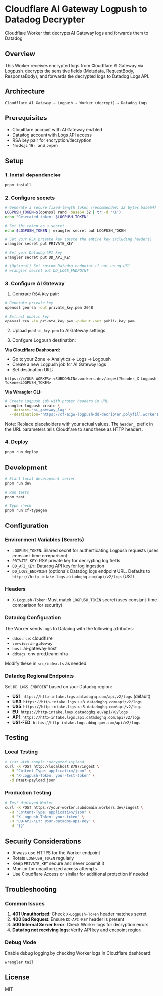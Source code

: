 # Cloudflare AI Gateway Logpush to Datadog Decrypter

Cloudflare Worker that decrypts AI Gateway logs and forwards them to Datadog.

## Overview

This Worker receives encrypted logs from Cloudflare AI Gateway via Logpush, decrypts the sensitive fields (Metadata, RequestBody, ResponseBody), and forwards the decrypted logs to Datadog Logs API.

## Architecture

```
Cloudflare AI Gateway → Logpush → Worker (decrypt) → Datadog Logs
```

## Prerequisites

- Cloudflare account with AI Gateway enabled
- Datadog account with Logs API access
- RSA key pair for encryption/decryption
- Node.js 18+ and pnpm

## Setup

### 1. Install dependencies

```bash
pnpm install
```

### 2. Configure secrets

```bash
# Generate a secure fixed-length token (recommended: 32 bytes base64)
LOGPUSH_TOKEN=$(openssl rand -base64 32 | tr -d '\n')
echo "Generated token: $LOGPUSH_TOKEN"

# Set the token as a secret
echo $LOGPUSH_TOKEN | wrangler secret put LOGPUSH_TOKEN

# Set your RSA private key (paste the entire key including headers)
wrangler secret put PRIVATE_KEY

# Set your Datadog API key
wrangler secret put DD_API_KEY

# (Optional) Set custom Datadog endpoint if not using US1
# wrangler secret put DD_LOGS_ENDPOINT
```

### 3. Configure AI Gateway

1. Generate RSA key pair:
```bash
# Generate private key
openssl genrsa -out private_key.pem 2048

# Extract public key
openssl rsa -in private_key.pem -pubout -out public_key.pem
```

2. Upload `public_key.pem` to AI Gateway settings

3. Configure Logpush destination:

**Via Cloudflare Dashboard:**
- Go to your Zone → Analytics → Logs → Logpush
- Create a new Logpush job for AI Gateway logs
- Set destination URL:
```
https://<YOUR-WORKER>.<SUBDOMAIN>.workers.dev/ingest?header_X-Logpush-Token=<LOGPUSH_TOKEN>
```

**Via Wrangler CLI:**
```bash
# Create Logpush job with proper headers in URL
wrangler logpush create \
  --dataset="ai_gateway_log" \
  --destination="https://cf-aigw-logpush-dd-decripter.polyfill.workers.dev/ingest?header_X-Logpush-Token=YOUR_LOGPUSH_TOKEN"
```

Note: Replace placeholders with your actual values. The `header_` prefix in the URL parameters tells Cloudflare to send these as HTTP headers.

### 4. Deploy

```bash
pnpm run deploy
```

## Development

```bash
# Start local development server
pnpm run dev

# Run tests
pnpm test

# Type check
pnpm run cf-typegen
```

## Configuration

### Environment Variables (Secrets)

- `LOGPUSH_TOKEN`: Shared secret for authenticating Logpush requests (uses constant-time comparison)
- `PRIVATE_KEY`: RSA private key for decrypting log fields
- `DD_API_KEY`: Datadog API key for log ingestion
- `DD_LOGS_ENDPOINT` (optional): Datadog logs endpoint URL. Defaults to `https://http-intake.logs.datadoghq.com/api/v2/logs` (US1)

### Headers

- `X-Logpush-Token`: Must match `LOGPUSH_TOKEN` secret (uses constant-time comparison for security)

### Datadog Configuration

The Worker sends logs to Datadog with the following attributes:
- `ddsource`: cloudflare
- `service`: ai-gateway  
- `host`: ai-gateway-host
- `ddtags`: env:prod,team:infra

Modify these in `src/index.ts` as needed.

### Datadog Regional Endpoints

Set `DD_LOGS_ENDPOINT` based on your Datadog region:

- **US1**: `https://http-intake.logs.datadoghq.com/api/v2/logs` (default)
- **US3**: `https://http-intake.logs.us3.datadoghq.com/api/v2/logs`
- **US5**: `https://http-intake.logs.us5.datadoghq.com/api/v2/logs`
- **EU**: `https://http-intake.logs.datadoghq.eu/api/v2/logs`
- **AP1**: `https://http-intake.logs.ap1.datadoghq.com/api/v2/logs`
- **US1-FED**: `https://http-intake.logs.ddog-gov.com/api/v2/logs`

## Testing

### Local Testing

```bash
# Test with sample encrypted payload
curl -X POST http://localhost:8787/ingest \
  -H "Content-Type: application/json" \
  -H "X-Logpush-Token: your-test-token" \
  -d @test-payload.json
```

### Production Testing

```bash
# Test deployed Worker
curl -X POST https://your-worker.subdomain.workers.dev/ingest \
  -H "Content-Type: application/json" \
  -H "X-Logpush-Token: your-token" \
  -H "DD-API-KEY: your-datadog-api-key" \
  -d '{}'
```

## Security Considerations

- Always use HTTPS for the Worker endpoint
- Rotate `LOGPUSH_TOKEN` regularly
- Keep `PRIVATE_KEY` secure and never commit it
- Monitor for unauthorized access attempts
- Use Cloudflare Access or similar for additional protection if needed

## Troubleshooting

### Common Issues

1. **401 Unauthorized**: Check `X-Logpush-Token` header matches secret
2. **400 Bad Request**: Ensure `DD-API-KEY` header is present
3. **500 Internal Server Error**: Check Worker logs for decryption errors
4. **Datadog not receiving logs**: Verify API key and endpoint region

### Debug Mode

Enable debug logging by checking Worker logs in Cloudflare dashboard:
```
wrangler tail
```

## License

MIT